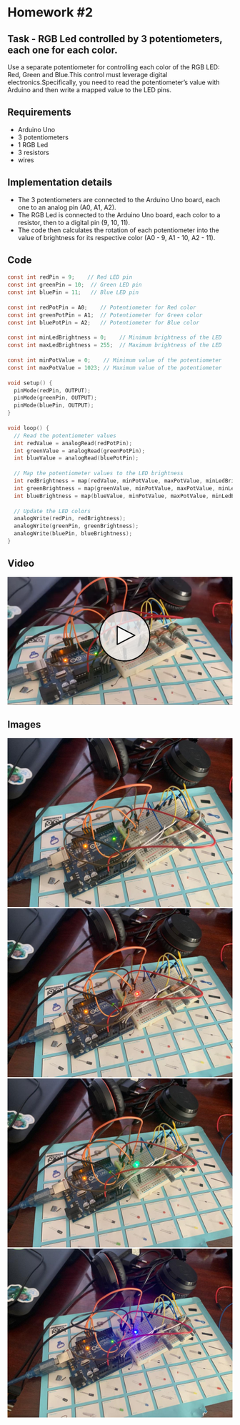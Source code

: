 # Homework #2

## Task - RGB Led controlled by 3 potentiometers, each one for each color.
Use a separate potentiometer for controlling each color of the RGB LED: Red, Green and Blue.This control must leverage digital electronics.Specifically, you need to  read the potentiometer’s value with Arduino and then write a mapped value to the LED pins.

## Requirements
- Arduino Uno
- 3 potentiometers
- 1 RGB Led
- 3 resistors 
- wires

## Implementation details
- The 3 potentiometers are connected to the Arduino Uno board, each one to an analog pin (A0, A1, A2).
- The RGB Led is connected to the Arduino Uno board, each color to a resistor, then to a digital pin (9, 10, 11).
- The code then calculates the rotation of each potentiometer into the value of brightness for its respective color (A0 - 9, A1 - 10, A2 - 11).

## Code 
```c
const int redPin = 9;    // Red LED pin
const int greenPin = 10;  // Green LED pin
const int bluePin = 11;   // Blue LED pin

const int redPotPin = A0;    // Potentiometer for Red color
const int greenPotPin = A1;  // Potentiometer for Green color
const int bluePotPin = A2;   // Potentiometer for Blue color

const int minLedBrightness = 0;    // Minimum brightness of the LED
const int maxLedBrightness = 255;  // Maximum brightness of the LED

const int minPotValue = 0;    // Minimum value of the potentiometer
const int maxPotValue = 1023; // Maximum value of the potentiometer

void setup() {
  pinMode(redPin, OUTPUT);
  pinMode(greenPin, OUTPUT);
  pinMode(bluePin, OUTPUT);
}

void loop() {
  // Read the potentiometer values
  int redValue = analogRead(redPotPin);
  int greenValue = analogRead(greenPotPin);
  int blueValue = analogRead(bluePotPin);

  // Map the potentiometer values to the LED brightness
  int redBrightness = map(redValue, minPotValue, maxPotValue, minLedBrightness, maxLedBrightness);
  int greenBrightness = map(greenValue, minPotValue, maxPotValue, minLedBrightness, maxLedBrightness);
  int blueBrightness = map(blueValue, minPotValue, maxPotValue, minLedBrightness, maxLedBrightness);

  // Update the LED colors
  analogWrite(redPin, redBrightness);
  analogWrite(greenPin, greenBrightness);
  analogWrite(bluePin, blueBrightness);
}
```

## Video
<a href="https://youtu.be/34BXTwMJW_8" target="_blank"><img src="assets/thumbnail.jpg"></a>

## Images
![off](assets/4.jpg)
![red](assets/1.jpg)
![blue](assets/2.jpg)
![green](assets/3.jpg)
